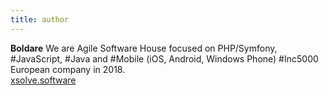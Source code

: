 ```yaml
---
title: author
---
```

**Boldare** We are Agile Software House focused on PHP/Symfony, #JavaScript, #Java and #Mobile (iOS, Android, Windows Phone) #Inc5000 European company in 2018.
<br>
[xsolve.software](https://xsolve.software)
